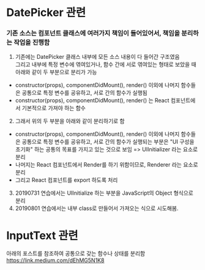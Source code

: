 # DatePicker 관련<br>

### 기존 소스는 컴포넌트 클래스에 여러가지 책임이 들어있어서, 책임을 분리하는 작업을 진행함<br>
1. 기존에는 DatePicker 클래스 내부에 모든 소스 내용이 다 들어간 구조였음 <br>
그리고 내부에 특정 변수에 엮여있거나, 함수 간에 서로 엮여있는 형태로 보았을 때 아래와 같이 두 부분으로 분리가 가능
* constructor(props), componentDidMount(), render() 이외에 나머지 함수들은 공통으로 특정 변수를 공유하고, 서로 간의 함수가 실행됨<br>
* constructor(props), componentDidMount(), render() 는 React 컴포넌트에서 기본적으로 가져야 하는 함수<br>

2. 그래서 위의 두 부분을 아래와 같이 분리하기로 함
* constructor(props), componentDidMount(), render() 이외에 나머지 함수들은 공통으로 특정 변수를 공유하고, 서로 간의 함수가 실행되는 부분은 "UI 구성을 초기화" 하는 공통의 목표를 가지고
있는 것으로 보임 => UIInitializer 라는 요소로 분리
* 나머지는 React 컴포넌트에서 Render를 하기 위함이므로, Renderer 라는 요소로 분리
* 그리고 React 컴포넌트를 export 하도록 처리

3. 20190731 연습에서는 UIInitialize 하는 부분을 JavaScript의 Object 형식으로 분리<br>
4. 20190801 연습에서는 내부 class로 만들어서 가져오는 식으로 시도해봄.<br>

# InputText 관련

아래의 포스트를 참조하여 공통으로 갖는 함수나 상태를 분리함
https://link.medium.com/dEhMG5N1K8


